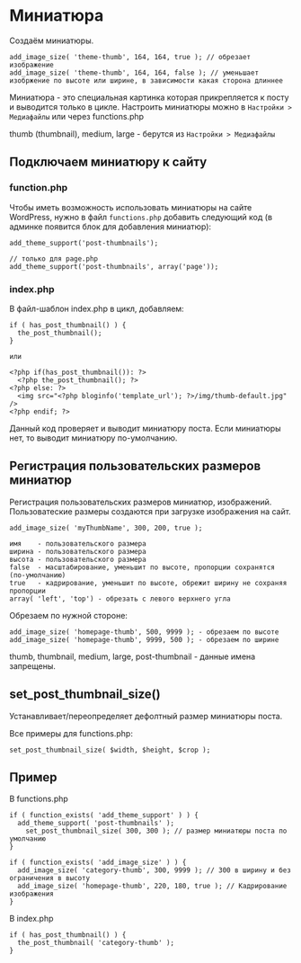 # Миниатюра
Создаём миниатюры.

    add_image_size( 'theme-thumb', 164, 164, true ); // обрезает изображение
    add_image_size( 'theme-thumb', 164, 164, false ); // уменьшает изобржение по высоте или ширине, в зависимости какая сторона длиннее

Миниатюра - это специальная картинка которая прикрепляется к посту и выводится только в цикле. Настроить миниатюры можно в `Настройки > Медиафайлы` или через functions.php

thumb (thumbnail), medium, large - берутся из `Настройки > Медиафайлы`

## Подключаем миниатюру к сайту
### function.php
Чтобы иметь возможность использовать миниатюры на сайте WordPress, нужно в файл `functions.php` добавить следующий код (в админке появится блок для добавления миниатюр):

    add_theme_support('post-thumbnails');

    // только для page.php
    add_theme_support('post-thumbnails', array('page'));

### index.php
В файл-шаблон index.php в цикл, добавляем:

    if ( has_post_thumbnail() ) {
      the_post_thumbnail();
    }

    или

    <?php if(has_post_thumbnail()): ?>
      <?php the_post_thumbnail(); ?>
    <?php else: ?>
      <img src="<?php bloginfo('template_url'); ?>/img/thumb-default.jpg" />
    <?php endif; ?>

Данный код проверяет и выводит миниатюру поста. Если миниатюры нет, то выводит миниатюру по-умолчанию.

## Регистрация пользовательских размеров миниатюр
Регистрация пользовательских размеров миниатюр, изображений. Пользоватеские размеры создаются при загрузке изображения на сайт.

    add_image_size( 'myThumbName', 300, 200, true );

    имя    - пользовательского размера
    ширина - пользовательского размера
    высота - пользовательского размера
    false  - масштабирование, уменьшит по высоте, пропорции сохранятся (по-умолчанию)
    true   - кадрирование, уменьшит по высоте, обрежит ширину не сохраняя пропорции
    array( 'left', 'top') - обрезать с левого верхнего угла

Обрезаем по нужной стороне:

    add_image_size( 'homepage-thumb', 500, 9999 ); - обрезаем по высоте
    add_image_size( 'homepage-thumb', 9999, 500 ); - обрезаем по ширине

thumb, thumbnail, medium, large, post-thumbnail - данные имена запрещены.

## set_post_thumbnail_size()
Устанавливает/переопределяет дефолтный размер миниатюры поста.

Все примеры для functions.php:

    set_post_thumbnail_size( $width, $height, $crop );

## Пример

В functions.php

    if ( function_exists( 'add_theme_support' ) ) {
      add_theme_support( 'post-thumbnails' );
        set_post_thumbnail_size( 300, 300 ); // размер миниатюры поста по умолчанию
    }

    if ( function_exists( 'add_image_size' ) ) {
      add_image_size( 'category-thumb', 300, 9999 ); // 300 в ширину и без ограничения в высоту
      add_image_size( 'homepage-thumb', 220, 180, true ); // Кадрирование изображения
    }

В index.php

    if ( has_post_thumbnail() ) {
      the_post_thumbnail( 'category-thumb' );
    }
